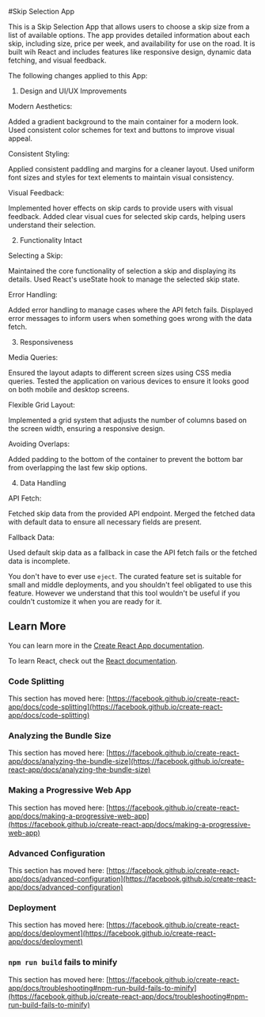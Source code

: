#Skip Selection App

This is a Skip Selection App that allows users to choose a skip size from a list of available options. The app provides detailed information about each skip, including size, price per week, and availability for use on the road. It is built wih React and includes features like responsive design, dynamic data fetching, and visual feedback.


The following changes applied to this App:

1. Design and UI/UX Improvements

Modern Aesthetics:

 Added a gradient background to the main container for a modern look.
 Used consistent color schemes for text and buttons to improve visual appeal.

Consistent Styling:

 Applied consistent paddling and margins for a cleaner layout.
 Used uniform font sizes and styles for text elements to maintain visual consistency.

Visual Feedback:

 Implemented hover effects on skip cards to provide users with visual feedback.
 Added clear visual cues for selected skip cards, helping users understand their selection.

2. Functionality Intact
 
Selecting a Skip:

 Maintained the core functionality of selection a skip and displaying its details.
 Used React's useState hook to manage the selected skip state.

Error Handling:

 Added error handling to manage cases where the API fetch fails.
 Displayed error messages to inform users when something goes wrong with the data fetch.

3. Responsiveness

Media Queries:
 
 Ensured the layout adapts to different screen sizes using CSS media queries.
 Tested the application on various devices to ensure it looks good on both mobile and desktop
 screens.

Flexible Grid Layout:

 Implemented a grid system that adjusts the number of columns based on the screen width,
 ensuring a responsive design.

Avoiding Overlaps:

 Added padding to the bottom of the container to prevent the bottom bar from overlapping the 
 last few skip options.

4. Data Handling

API Fetch:

 Fetched skip data from the provided API endpoint.
 Merged the fetched data with default data to ensure all necessary fields are present.

Fallback  Data:

 Used default skip data as a fallback in case the API fetch fails or the fetched data is incomplete.

You don't have to ever use `eject`. The curated feature set is suitable for small and middle deployments, and you shouldn't feel obligated to use this feature. However we understand that this tool wouldn't be useful if you couldn't customize it when you are ready for it.

## Learn More

You can learn more in the [Create React App documentation](https://facebook.github.io/create-react-app/docs/getting-started).

To learn React, check out the [React documentation](https://reactjs.org/).

### Code Splitting

This section has moved here: [https://facebook.github.io/create-react-app/docs/code-splitting](https://facebook.github.io/create-react-app/docs/code-splitting)

### Analyzing the Bundle Size

This section has moved here: [https://facebook.github.io/create-react-app/docs/analyzing-the-bundle-size](https://facebook.github.io/create-react-app/docs/analyzing-the-bundle-size)

### Making a Progressive Web App

This section has moved here: [https://facebook.github.io/create-react-app/docs/making-a-progressive-web-app](https://facebook.github.io/create-react-app/docs/making-a-progressive-web-app)

### Advanced Configuration

This section has moved here: [https://facebook.github.io/create-react-app/docs/advanced-configuration](https://facebook.github.io/create-react-app/docs/advanced-configuration)

### Deployment

This section has moved here: [https://facebook.github.io/create-react-app/docs/deployment](https://facebook.github.io/create-react-app/docs/deployment)

### `npm run build` fails to minify

This section has moved here: [https://facebook.github.io/create-react-app/docs/troubleshooting#npm-run-build-fails-to-minify](https://facebook.github.io/create-react-app/docs/troubleshooting#npm-run-build-fails-to-minify)
